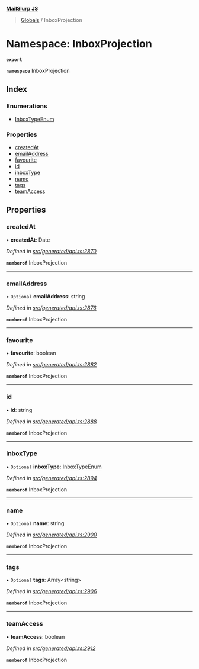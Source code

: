 **[MailSlurp JS](../README.md)**

> [Globals](../README.md) / InboxProjection

# Namespace: InboxProjection

**`export`** 

**`namespace`** InboxProjection

## Index

### Enumerations

* [InboxTypeEnum](../enums/inboxprojection.inboxtypeenum.md)

### Properties

* [createdAt](inboxprojection.md#createdat)
* [emailAddress](inboxprojection.md#emailaddress)
* [favourite](inboxprojection.md#favourite)
* [id](inboxprojection.md#id)
* [inboxType](inboxprojection.md#inboxtype)
* [name](inboxprojection.md#name)
* [tags](inboxprojection.md#tags)
* [teamAccess](inboxprojection.md#teamaccess)

## Properties

### createdAt

•  **createdAt**: Date

*Defined in [src/generated/api.ts:2870](https://github.com/mailslurp/mailslurp-client/blob/98c6efc/src/generated/api.ts#L2870)*

**`memberof`** InboxProjection

___

### emailAddress

• `Optional` **emailAddress**: string

*Defined in [src/generated/api.ts:2876](https://github.com/mailslurp/mailslurp-client/blob/98c6efc/src/generated/api.ts#L2876)*

**`memberof`** InboxProjection

___

### favourite

•  **favourite**: boolean

*Defined in [src/generated/api.ts:2882](https://github.com/mailslurp/mailslurp-client/blob/98c6efc/src/generated/api.ts#L2882)*

**`memberof`** InboxProjection

___

### id

•  **id**: string

*Defined in [src/generated/api.ts:2888](https://github.com/mailslurp/mailslurp-client/blob/98c6efc/src/generated/api.ts#L2888)*

**`memberof`** InboxProjection

___

### inboxType

• `Optional` **inboxType**: [InboxTypeEnum](../enums/inboxprojection.inboxtypeenum.md)

*Defined in [src/generated/api.ts:2894](https://github.com/mailslurp/mailslurp-client/blob/98c6efc/src/generated/api.ts#L2894)*

**`memberof`** InboxProjection

___

### name

• `Optional` **name**: string

*Defined in [src/generated/api.ts:2900](https://github.com/mailslurp/mailslurp-client/blob/98c6efc/src/generated/api.ts#L2900)*

**`memberof`** InboxProjection

___

### tags

• `Optional` **tags**: Array\<string>

*Defined in [src/generated/api.ts:2906](https://github.com/mailslurp/mailslurp-client/blob/98c6efc/src/generated/api.ts#L2906)*

**`memberof`** InboxProjection

___

### teamAccess

•  **teamAccess**: boolean

*Defined in [src/generated/api.ts:2912](https://github.com/mailslurp/mailslurp-client/blob/98c6efc/src/generated/api.ts#L2912)*

**`memberof`** InboxProjection
